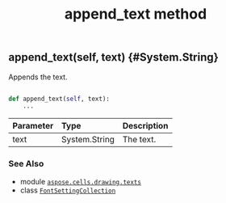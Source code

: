 ﻿---
title: append_text method
second_title: Aspose.Cells for Python via .NET API References
description: 
type: docs
weight: 20
url: /aspose.cells.drawing.texts/fontsettingcollection/append_text/
is_root: false
---

## append_text(self, text) {#System.String}

Appends the text.



```python

def append_text(self, text):
    ...
```


| Parameter | Type | Description |
| :- | :- | :- |
| text | System.String | The text. |



### See Also
* module [`aspose.cells.drawing.texts`](../../)
* class [`FontSettingCollection`](/cells/python-net/aspose.cells.drawing.texts/fontsettingcollection)
